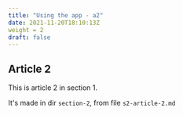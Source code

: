 ```yaml
---
title: "Using the app - a2"
date: 2021-11-20T18:10:13Z
weight = 2
draft: false
---
```


## Article 2

This is article 2 in section 1.

It's made in dir `section-2`, from file `s2-article-2.md`
